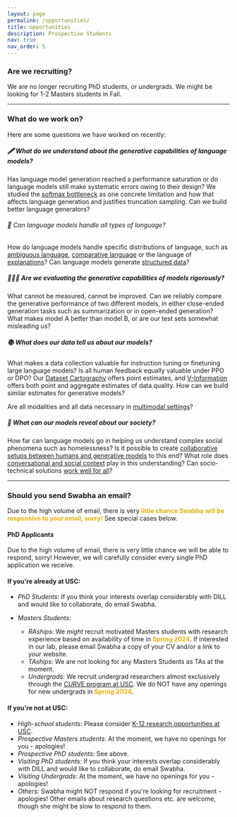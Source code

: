 ```yaml
---
layout: page
permalink: /opportunities/
title: opportunities
description: Prospective Students
nav: true
nav_order: 5
---
```


### Are we recruiting?

We are no longer recruiting PhD students, or undergrads. We might be looking for 1-2 Masters students in Fall.

<!-- Yes, we are actively recruiting PhD students in this 🍁 Fall!
<!-- Please keep an eye out for the [announcement of admissions for the PhD Program](https://www.cs.usc.edu/ph-d-application-information/). -->
<!-- Please see below to figure out if [your research interests align with ours](/publications/), and apply to the [USC PhD Admissions](https://www.cs.usc.edu/ph-d-application-information/) by ⚡ [Dec 15th, 2023](https://days.to/until/15-december) and select [Swabha](https://www.cs.usc.edu/directory/faculty/profile/?lname=Swayamdipta&fname=Swabha) as a potential advisor. USC has waived GRE scores for graduate admissions and offers [fee waivers](https://gradadm.usc.edu/lightboxes/us-students-fee-waivers/) to select applicants. -->

<hr>

<!-- For other students, please see below. -->

### What do we work on?

Here are some questions we have worked on recently:

##### 🖋️ What do we understand about the generative capabilities of language models?

Has language model generation reached a performance saturation or do language models still make systematic errors owing to their design? We studied the [softmax bottleneck](https://arxiv.org/abs/2310.01693) as one concrete limitation and how that affects language generation and justifies truncation sampling. Can we build better language generators?

###### 🎨 Can language models handle all types of language?

How do language models handle specific distributions of language, such as [ambiguous language](https://arxiv.org/abs/2304.14399), [comparative language](https://arxiv.org/abs/2305.04978) or the language of [explanations](https://arxiv.org/abs/2112.08674)? Can language models generate [structured data](https://arxiv.org/abs/2109.07725)?

<!-- Can we use the lessons above to create high quality datasets, more suitable for modern NLP models? Our work on [Generative Data Augmentation](https://arxiv.org/abs/2004.11546) showed that this is possible to automate to some extent, either via [controlled generation](https://arxiv.org/abs/2105.03023) or [selection](https://arxiv.org/abs/2004.10964). -->

##### 🕵🏼‍♀️ Are we evaluating the generative capabilities of models rigorously?

What cannot be measured, cannot be improved. Can we reliably compare the generative performance of two different models, in either close-ended generation tasks such as summarization or in open-ended generation? What makes model A better than model B, or are our test sets somewhat misleading us?

<!-- How can we make our [models explain their decisions](https://arxiv.org/abs/2112.08674) to human users, [_intuitively_](https://arxiv.org/abs/2103.01378)? Moreover, as tasks previously considered extremely difficult are getting easier, how do we best [adapt our evaluation methods](https://arxiv.org/abs/2102.01454) to ensure fair evaluation? -->

##### 📚 What does our data tell us about our models?

What makes a data collection valuable for instruction tuning or finetuning large language models? Is all human feedback equally valuable under PPO or DPO? Our [Dataset Cartography](https://arxiv.org/abs/2009.10795) offers point estimates, and [V-Information](https://arxiv.org/abs/2110.08420) offers both point and aggregate estimates of data quality. How can we build similar estimates for generative models?

Are all modalities and all data necessary in [multimodal settings](https://arxiv.org/abs/2309.09405)?

##### 🤖 What can our models reveal about our society?

<!-- Current large scale models tend to [rely on spurious biases to make the correct predictions](https://arxiv.org/abs/1803.02324). The reduction of undesirable biases could be done via data selection, as in [AFLite](https://arxiv.org/abs/2002.04108) or by altering the [learning objectives](https://arxiv.org/abs/1909.03683). However, the discovery of such biases is much trickier and task-dependent.
Going beyond solutions presented in [AFLite](https://arxiv.org/abs/2002.04108), how can we find spurious correlations automatically? -->
<!--
Particularly harmful are social biases in models, such as those which correlate surface markers of certain dialects with subjective attributes such as toxicity. [Social biases cannot be mitigated easily](https://arxiv.org/abs/2102.00086) and require rethinking data collection and task design, as we show in our [latest paper](https://arxiv.org/abs/2111.07997). -->

How far can language models go in helping us understand complex social phenomena such as homelessness? Is it possible to create [collaborative setups between humans and generative models](https://arxiv.org/abs/2201.05955) to this end? What role does [conversational and social context](https://arxiv.org/abs/2306.01985) play in this understanding? Can socio-technical solutions [work well for all](https://arxiv.org/abs/2111.07997)?

<hr>

### Should you send Swabha an email?

Due to the high volume of email, there is very <span style="color:#E7AF06;font-weight:bold">little chance Swabha will be responsive to your email, sorry!</span> See special cases below.
&nbsp;

#### PhD Applicants

<!-- Please wait till later in Fall 2023 for a formal announcements. -->

Due to the high volume of email, there is very little chance we will be able to respond, sorry! However, we will carefully consider every single PhD application we receive.

<!-- However, if you do email Swabha, drop in a few lines about your past research, and why you're interested in working with the DILL Lab. -->
<!-- Swabha will definitely read your email if and when she sees your application. 👀 -->

#### If you're already at USC:

  - _PhD Students:_ If you think your interests overlap considerably with DILL and would like to collaborate, do email Swabha.
  - _Masters Students:_ 

    - _RAships:_ We _might_ recruit motivated Masters students with research experience based on availability of time in <span style="color:#E7AF06;font-weight:bold">Spring 2024</span>. If interested in our lab, please email Swabha a copy of your CV and/or a link to your website.

    <!-- While I'm not able to offer any more RAships at the moment, do consider enrolling for [CSCI-699 Data-Centric NLP](https://swabhs.com/csci699-dcnlp/), a class I will be teaching this Fall. This might lead to potential collaborations in the future. Note that class enrollment is not guaranteed for all Masters students. -->

    - _TAships:_ We are not looking for any Masters Students as TAs at the moment.
    - _Undergrads:_ We recruit undergrad researchers almost exclusively through the [CURVE program at USC](https://viterbiundergrad.usc.edu/research/curve/research-positions/computer-science/). We do NOT have any openings for new undergrads in <span style="color:#E7AF06;font-weight:bold">Spring 2024</span>.

  <!-- - _Undergrads:_ Please feel free to email Swabha if you are looking for research opportunities. See other opportunities at [CURVE USC](https://viterbiundergrad.usc.edu/research/curve/research-positions/computer-science/). -->
  <!-- Contact Katie Mills for high school AI research opportunities kmills@usc.edu -->

#### If you're not at USC:

  - _High-school students_: Please consider [K-12 research opportunities at USC](https://www.cs.usc.edu/k-12-outreach/).
  - _Prospective Masters students_: At the moment, we have no openings for you - apologies!
  - _Prospective PhD students_: See above.
  - _Visiting PhD students_: If you think your interests overlap considerably with DILL and would like to collaborate, do email Swabha.
  - _Visiting Undergrads_: At the moment, we have no openings for you - apologies!
  - _Others:_ Swabha might NOT respond if you're looking for recruitment - apologies! Other emails about research questions etc. are welcome, though she might be slow to respond to them.

